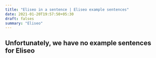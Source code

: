 ```yaml
---
title: "Eliseo in a sentence | Eliseo example sentences"
date: 2021-01-20T19:57:50+05:30
draft: falses
summary: "Eliseo"
---
```

## Unfortunately, we have no example sentences for Eliseo                 
